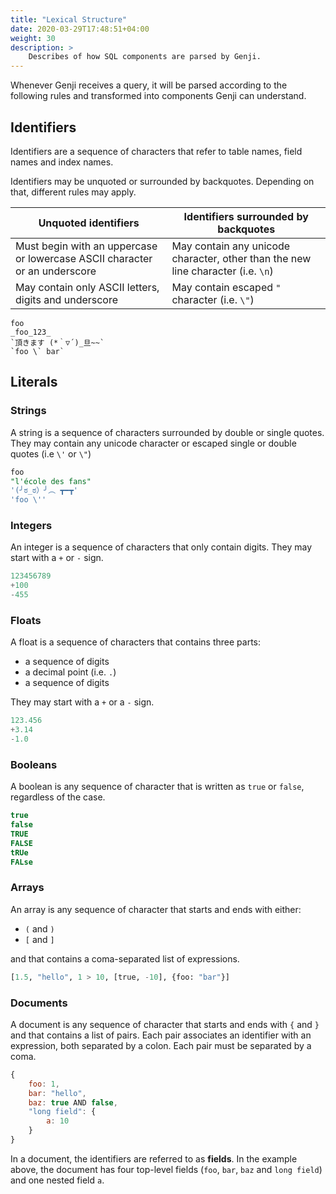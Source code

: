 ```yaml
---
title: "Lexical Structure"
date: 2020-03-29T17:48:51+04:00
weight: 30
description: >
    Describes of how SQL components are parsed by Genji.
---
```


Whenever Genji receives a query, it will be parsed according to the following rules and transformed into components Genji can understand. 

## Identifiers

Identifiers are a sequence of characters that refer to table names, field names and index names.

Identifiers may be unquoted or surrounded by backquotes. Depending on that, different rules may apply.

| Unquoted identifiers | Identifiers surrounded by backquotes |
| ---|--- | 
| Must begin with an uppercase or lowercase ASCII character or an underscore | May contain any unicode character, other than the new line character (i.e. `\n`) |
| May contain only ASCII letters, digits and underscore | May contain escaped `"` character (i.e. `\"`) |


```text
foo
_foo_123_
`頂きます (*｀▽´)_旦~~`
`foo \` bar`
```

## Literals

### Strings

A string is a sequence of characters surrounded by double or single quotes. They may contain any unicode character or escaped single or double quotes \(i.e `\'` or `\"`\)

```sql
foo
"l'école des fans"
'(╯ಠ_ಠ）╯︵ ┳━┳'
'foo \''
```

### Integers

An integer is a sequence of characters that only contain digits. They may start with a `+` or `-` sign.

```sql
123456789
+100
-455
```

### Floats

A float is a sequence of characters that contains three parts:

* a sequence of digits
* a decimal point \(i.e. `.`\)
* a sequence of digits

They may start with a `+` or a `-` sign.

```sql
123.456
+3.14
-1.0
```

### Booleans

A boolean is any sequence of character that is written as `true` or `false`, regardless of the case.

```sql
true
false
TRUE
FALSE
tRUe
FALse
```

### Arrays

An array is any sequence of character that starts and ends with either:

* `(` and `)`
* `[` and `]`

and that contains a coma-separated list of expressions.

```python
[1.5, "hello", 1 > 10, [true, -10], {foo: "bar"}]
```

### Documents

A document is any sequence of character that starts and ends with `{` and `}` and that contains a list of pairs.
Each pair associates an identifier with an expression, both separated by a colon. Each pair must be separated by a coma.

```js
{
    foo: 1,
    bar: "hello",
    baz: true AND false,
    "long field": {
        a: 10
    }
}
```

In a document, the identifiers are referred to as **fields**.
In the example above, the document has four top-level fields (`foo`, `bar`, `baz` and `long field`) and one nested field `a`.

